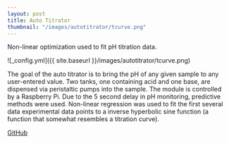 ```yaml
---
layout: post
title: Auto Titrator
thumbnail: "/images/autotitrator/tcurve.png"
---
```


Non-linear optimization used to fit pH titration data.

![_config.yml]({{ site.baseurl }}/images/autotitrator/tcurve.png)

The goal of the auto titrator is to bring the pH of any given sample to any user-entered value. Two tanks, one containing acid and one base, are dispensed via peristaltic pumps into the sample. The module is controlled by a Raspberry Pi. Due to the 5 second delay in pH monitoring, predictive methods were used. Non-linear regression was used to fit the first several data experimental data points to a inverse hyperbolic sine function (a function that somewhat resembles a titration curve).

[GitHub](https://github.com/stuartmcelhany/titrator-curve-fitting)